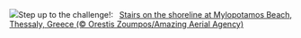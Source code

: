![](https://www.bing.com/th?id=OHR.MilopotamosStairs_EN-US9131506093_UHD.jpg&w=1000)Step up to the challenge!:&nbsp;&ensp;[Stairs on the shoreline at Mylopotamos Beach, Thessaly, Greece (© Orestis Zoumpos/Amazing Aerial Agency)](https://www.bing.com/th?id=OHR.MilopotamosStairs_EN-US9131506093_UHD.jpg)
<br><br/>
